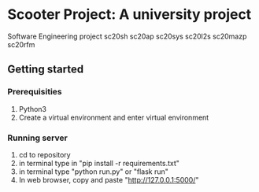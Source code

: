 # Scooter Project: A university project

Software Engineering project
sc20sh
sc20ap
sc20sys
sc20l2s
sc20mazp
sc20rfm

## Getting started

### Prerequisities
1. Python3
2. Create a virtual environment and enter virtual environment

### Running server
1. cd to repository
2. in terminal type in "pip install -r requirements.txt"
3. in terminal type "python run.py" or "flask run"
4. In web browser, copy and paste "http://127.0.0.1:5000/"

